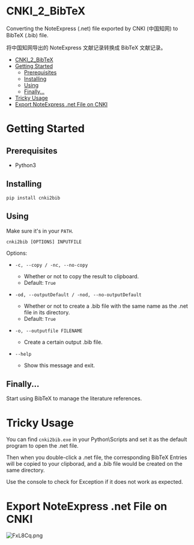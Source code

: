 # CNKI_2_BibTeX

Converting the NoteExpress (.net) file exported by CNKI (中国知网) to BibTeX (.bib) file.  

将中国知网导出的 NoteExpress 文献记录转换成 BibTeX 文献记录。

<!-- @import "[TOC]" {cmd="toc" depthFrom=1 depthTo=6 orderedList=false} -->

<!-- code_chunk_output -->

- [CNKI_2_BibTeX](#cnki2bibtex)
- [Getting Started](#getting-started)
  - [Prerequisites](#prerequisites)
  - [Installing](#installing)
  - [Using](#using)
  - [Finally...](#finally)
- [Tricky Usage](#tricky-usage)
- [Export NoteExpress .net File on CNKI](#export-noteexpress-net-file-on-cnki)

<!-- /code_chunk_output -->


# Getting Started

## Prerequisites

- Python3

## Installing

```
pip install cnki2bib
```

## Using

Make sure it's in your `PATH`.

```
cnki2bib [OPTIONS] INPUTFILE
```

Options:

-  `-c, --copy / -nc, --no-copy`
    - Whether or not to copy the result to clipboard. 
    - Default: `True`

-  `-od, --outputDefault / -nod, --no-outputDefault`
    - Whether or not to create a .bib file with the same name as the .net file in its directory.
    - Default: `True`
  
-  `-o, --outputfile FILENAME`
    - Create a  certain output .bib file.

-  `--help`
    - Show this message and exit.


## Finally...

Start using BibTeX to manage the literature references.

# Tricky Usage

You can find `cnki2bib.exe` in your Python\Scripts and set it as the default program to open the .net file. 

Then when you double-click a .net file, the corresponding BibTeX Entries will be copied to your clipborad, and a .bib file would be created on the same directory.

Use the console to check for Exception if it does not work as expected.


# Export NoteExpress .net File on CNKI

![FxL8Cq.png](https://s2.ax1x.com/2019/01/14/FxL8Cq.png)


